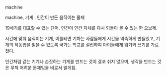 
machine

machine, 기계
:   인간이 만든 움직이는 물체

19세기를 대표할 수 있는 단어. 인간이 인간 자체를 다시 되돌아 볼 수 있는 한 오브제.

시간에 맞춰 움직이는 기계, 이를테면 기차는 사람들에게 시간을 익숙하게 만들었고, 기계의 작동법을 읽을 수 있도록 국가는 학교를 설립하여 아이들에게 읽기와 쓰기를 가르쳤다.

인간처럼 걷는 기계나 손짓하는 기계를 만드는 것이 결코 쉬지 않으며, 생각을 만드는 것은 무척 어려운 문제임을 비로서 알게됨.  